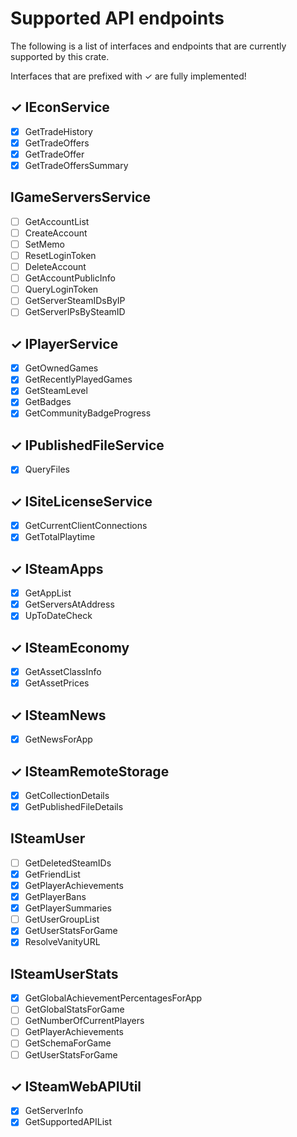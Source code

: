 # Supported API endpoints

The following is a list of interfaces and endpoints that are currently supported by this crate.

Interfaces that are prefixed with ✓ are fully implemented!

## ✓ IEconService
  - [x] GetTradeHistory
  - [x] GetTradeOffers
  - [x] GetTradeOffer
  - [x] GetTradeOffersSummary
## IGameServersService
  - [ ] GetAccountList
  - [ ] CreateAccount
  - [ ] SetMemo
  - [ ] ResetLoginToken
  - [ ] DeleteAccount
  - [ ] GetAccountPublicInfo
  - [ ] QueryLoginToken
  - [ ] GetServerSteamIDsByIP
  - [ ] GetServerIPsBySteamID
## ✓ IPlayerService
  - [x] GetOwnedGames
  - [x] GetRecentlyPlayedGames
  - [x] GetSteamLevel
  - [x] GetBadges
  - [x] GetCommunityBadgeProgress
## ✓ IPublishedFileService
  - [x] QueryFiles
## ✓ ISiteLicenseService
  - [x] GetCurrentClientConnections
  - [x] GetTotalPlaytime
## ✓ ISteamApps
  - [x] GetAppList
  - [x] GetServersAtAddress
  - [x] UpToDateCheck
## ✓ ISteamEconomy
  - [x] GetAssetClassInfo
  - [x] GetAssetPrices
## ✓ ISteamNews
  - [x] GetNewsForApp
## ✓ ISteamRemoteStorage
  - [x] GetCollectionDetails
  - [x] GetPublishedFileDetails
## ISteamUser
  - [ ] GetDeletedSteamIDs
  - [x] GetFriendList
  - [x] GetPlayerAchievements
  - [x] GetPlayerBans
  - [x] GetPlayerSummaries
  - [ ] GetUserGroupList
  - [x] GetUserStatsForGame
  - [x] ResolveVanityURL
## ISteamUserStats
  - [x] GetGlobalAchievementPercentagesForApp
  - [ ] GetGlobalStatsForGame
  - [ ] GetNumberOfCurrentPlayers
  - [ ] GetPlayerAchievements
  - [ ] GetSchemaForGame
  - [ ] GetUserStatsForGame
## ✓ ISteamWebAPIUtil
  - [x] GetServerInfo
  - [x] GetSupportedAPIList
